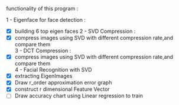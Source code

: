 functionality of this program :

1 - Eigenface for face detection :
  - [x] building 6 top eigen faces
2 - SVD Compression : 
  - [x] compress images using SVD with different compression rate,and compare them    
3 - DCT Compression :
  - [x] compress images using SVD with different compression rate,and compare them   
4 - Facial Recognition with SVD
  - [x] extracting EigenImages
  - [x] Draw r_order approximation error graph
  - [x] construct r dimensional Feature Vector
  - [ ] Draw accuracy chart using Linear regression to train
